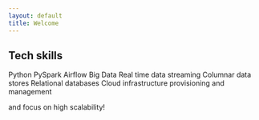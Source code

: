 ```yaml
---
layout: default
title: Welcome
---
```


## Tech skills

Python
PySpark
Airflow
Big Data
Real time data streaming
Columnar data stores
Relational databases
Cloud infrastructure provisioning and management

and focus on high scalability!